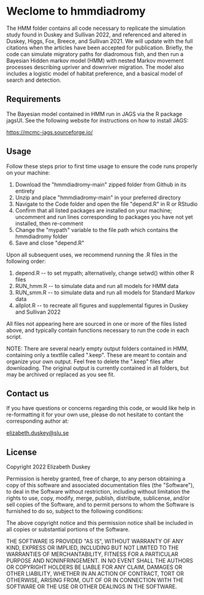 # Weclome to hmmdiadromy

The HMM folder contains all code necessary to replicate the simulation study found in Duskey and Sullivan 2022, and referenced and altered in Duskey, Higgs, Fox, Breece, and Sullivan 2021.  We will update with the full citations when the articles have been accepted for publication.  Briefly, the code can simulate migratory paths for diadromous fish, and then run a Bayesian Hidden markov model (HMM) with nested Markov movement processes describing upriver and downriver migration.  The model also includes a logistic model of habitat preference, and a basical model of search and detection.

## Requirements

The Bayesian model contained in HMM run in JAGS via the R package jagsUI.  See the following website for instructions on how to install JAGS:

https://mcmc-jags.sourceforge.io/

## Usage

Follow these steps prior to first time usage to ensure the code runs properly on your machine:

1. Download the "hmmdiadromy-main" zipped folder from Github in its entirety
2. Unzip and place "hmmdiadromy-main" in your preferred directory
3. Navigate to the Code folder and open the file "depend.R" in R or RStudio
4. Confirm that all listed packages are installed on your machine; uncomment and run lines corresponding to packages you have not yet installed, then re-comment
5. Change the "mypath" variable to the file path which contains the hmmdiadromy folder
6. Save and close "depend.R"

Upon all subsequent uses, we recommend running the .R files in the following order:

1. depend.R -- to set mypath; alternatively, change setwd() within other R files
2. RUN_hmm.R -- to simulate data and run all models for HMM data
3. RUN_smm.R -- to simulate data and run all models for Standard Markov data
4. allplot.R -- to recreate all figures and supplemental figures in Duskey and Sullivan 2022

All files not appearing here are sourced in one or more of the files listed above, and typically contain functions necessary to run the code in each script.

NOTE: There are several nearly empty output folders contained in HMM, containing only a textfile called ".keep".  These are meant to contain and organize your own output.  Feel free to delete the ".keep" files after downloading.  The original output is currently contained in all folders, but may be archived or replaced as you see fit.

## Contact us

If you have questions or concerns regarding this code, or would like help in re-formatting it for your own use, please do not hesitate to contant the corresponding author at:

elizabeth.duskey@slu.se

## License

Copyright 2022 Elizabeth Duskey

Permission is hereby granted, free of charge, to any person obtaining a copy of this software and associated documentation files (the "Software"), to deal in the Software without restriction, including without limitation the rights to use, copy, modify, merge, publish, distribute, sublicense, and/or sell copies of the Software, and to permit persons to whom the Software is furnished to do so, subject to the following conditions:

The above copyright notice and this permission notice shall be included in all copies or substantial portions of the Software.

THE SOFTWARE IS PROVIDED "AS IS", WITHOUT WARRANTY OF ANY KIND, EXPRESS OR IMPLIED, INCLUDING BUT NOT LIMITED TO THE WARRANTIES OF MERCHANTABILITY, FITNESS FOR A PARTICULAR PURPOSE AND NONINFRINGEMENT. IN NO EVENT SHALL THE AUTHORS OR COPYRIGHT HOLDERS BE LIABLE FOR ANY CLAIM, DAMAGES OR OTHER LIABILITY, WHETHER IN AN ACTION OF CONTRACT, TORT OR OTHERWISE, ARISING FROM, OUT OF OR IN CONNECTION WITH THE SOFTWARE OR THE USE OR OTHER DEALINGS IN THE SOFTWARE.